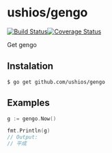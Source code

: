 ushios/gengo
=============
[![Build Status](https://travis-ci.org/ushios/gengo.svg?branch=master)](https://travis-ci.org/ushios/gengo)[![Coverage Status](https://coveralls.io/repos/github/ushios/gengo/badge.svg?branch=master)](https://coveralls.io/github/ushios/gengo?branch=master)

Get gengo

Instalation
-------------

```shell
$ go get github.com/ushios/gengo
```

Examples
--------

```go
g := gengo.Now()

fmt.Println(g)
// Output:
// 平成
```
